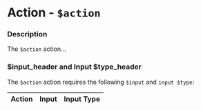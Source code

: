 # Action - `$action`

### Description

The `$action` action... 

### $input_header and Input $type_header

The `$action` action requires the following `$input` and `input $type`:

| Action | Input | Input Type |
|:--|:--|:--|
